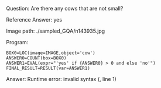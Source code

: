 Question: Are there any cows that are not small?

Reference Answer: yes

Image path: ./sampled_GQA/n143935.jpg

Program:

```
BOX0=LOC(image=IMAGE,object='cow')
ANSWER0=COUNT(box=BOX0)
ANSWER1=EVAL(expr="'yes' if {ANSWER0} > 0 and else 'no'")
FINAL_RESULT=RESULT(var=ANSWER1)
```
Answer: Runtime error: invalid syntax (<string>, line 1)

